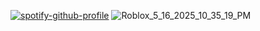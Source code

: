 [![spotify-github-profile](https://spotify-github-profile.kittinanx.com/api/view?uid=313yccpfjafogiz2etb2ruvncf6e&cover_image=true&theme=novatorem&show_offline=false&background_color=1c1c1c&interchange=true&bar_color=53b14f&bar_color_cover=true)](https://github.com/kittinan/spotify-github-profile)
![Roblox_5_16_2025_10_35_19_PM](https://github.com/user-attachments/assets/cea05287-29f5-4f2c-a843-346a8195f7a5)
